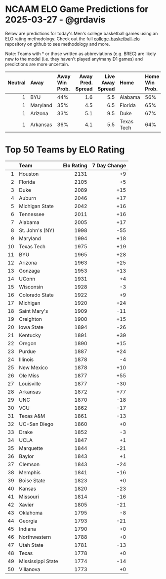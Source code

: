 # NCAAM ELO Game Predictions for 2025-03-27 - @grdavis
Below are predictions for today's Men's college basketball games using an ELO rating methodology. Check out the full [college-basketball-elo](https://github.com/grdavis/college-basketball-elo) repository on github to see methodology and more.

Note: Teams with * or those written as abbreviations (e.g. BREC) are likely new to the model (i.e. they haven't played any/many D1 games) and predictions are more uncertain.

|   Neutral | Away     | Away Win Prob.   |   Away Pred. Spread |   Live Away Spread | Home       | Home Win Prob.   |   Home Pred. Spread |
|----------:|:---------|:-----------------|--------------------:|-------------------:|:-----------|:-----------------|--------------------:|
|         1 | BYU      | 44%              |                 1.6 |                5.5 | Alabama    | 56%              |                -1.6 |
|         1 | Maryland | 35%              |                 4.5 |                6.5 | Florida    | 65%              |                -4.5 |
|         1 | Arizona  | 33%              |                 5.1 |                9.5 | Duke       | 67%              |                -5.1 |
|         1 | Arkansas | 36%              |                 4.1 |                5.5 | Texas Tech | 64%              |                -4.1 |

# Top 50 Teams by ELO Rating
|    | Team              |   Elo Rating |   7 Day Change |
|---:|:------------------|-------------:|---------------:|
|  1 | Houston           |         2131 |             +9 |
|  2 | Florida           |         2105 |             +5 |
|  3 | Duke              |         2089 |            +15 |
|  4 | Auburn            |         2046 |            +17 |
|  5 | Michigan State    |         2042 |            +16 |
|  6 | Tennessee         |         2011 |            +16 |
|  7 | Alabama           |         2005 |            +17 |
|  8 | St. John's (NY)   |         1998 |            -55 |
|  9 | Maryland          |         1994 |            +18 |
| 10 | Texas Tech        |         1975 |            +19 |
| 11 | BYU               |         1965 |            +28 |
| 12 | Arizona           |         1963 |            +25 |
| 13 | Gonzaga           |         1953 |            +13 |
| 14 | UConn             |         1931 |             +4 |
| 15 | Wisconsin         |         1928 |             -3 |
| 16 | Colorado State    |         1922 |             +9 |
| 17 | Michigan          |         1920 |            +24 |
| 18 | Saint Mary's      |         1909 |            -11 |
| 19 | Creighton         |         1900 |            +15 |
| 20 | Iowa State        |         1894 |            -26 |
| 21 | Kentucky          |         1891 |            +39 |
| 22 | Oregon            |         1890 |            +15 |
| 23 | Purdue            |         1887 |            +24 |
| 24 | Illinois          |         1878 |             -4 |
| 25 | New Mexico        |         1878 |            +10 |
| 26 | Ole Miss          |         1877 |            +55 |
| 27 | Louisville        |         1877 |            -30 |
| 28 | Arkansas          |         1872 |            +77 |
| 29 | UNC               |         1870 |            -18 |
| 30 | VCU               |         1862 |            -17 |
| 31 | Texas A&M         |         1861 |            -13 |
| 32 | UC-San Diego      |         1860 |             +0 |
| 33 | Drake             |         1852 |             -3 |
| 34 | UCLA              |         1847 |             +1 |
| 35 | Marquette         |         1844 |            -21 |
| 36 | Baylor            |         1843 |             +1 |
| 37 | Clemson           |         1843 |            -24 |
| 38 | Memphis           |         1841 |            -16 |
| 39 | Boise State       |         1823 |             +0 |
| 40 | Kansas            |         1820 |            -23 |
| 41 | Missouri          |         1814 |            -16 |
| 42 | Xavier            |         1805 |            -21 |
| 43 | Oklahoma          |         1795 |             -8 |
| 44 | Georgia           |         1793 |            -21 |
| 45 | Indiana           |         1790 |             +0 |
| 46 | Northwestern      |         1788 |             +0 |
| 47 | Utah State        |         1781 |            -13 |
| 48 | Texas             |         1778 |             +0 |
| 49 | Mississippi State |         1774 |            -14 |
| 50 | Villanova         |         1773 |             +0 |
